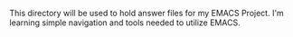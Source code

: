 This directory will be used to hold answer files for my EMACS Project. I'm learning simple navigation and tools needed to utilize EMACS.
